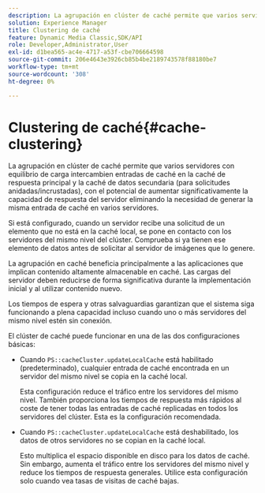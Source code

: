 ```yaml
---
description: La agrupación en clúster de caché permite que varios servidores con equilibrio de carga intercambien entradas de caché en la caché de respuesta principal y la caché de datos secundaria (para solicitudes anidadas/incrustadas), con el potencial de aumentar significativamente la capacidad de respuesta del servidor eliminando la necesidad de generar la misma entrada de caché en varios servidores.
solution: Experience Manager
title: Clustering de caché
feature: Dynamic Media Classic,SDK/API
role: Developer,Administrator,User
exl-id: d1bea565-ac4e-4717-a53f-cbe706664598
source-git-commit: 206e4643e3926cb85b4be2189743578f88180be7
workflow-type: tm+mt
source-wordcount: '308'
ht-degree: 0%

---
```


# Clustering de caché{#cache-clustering}

La agrupación en clúster de caché permite que varios servidores con equilibrio de carga intercambien entradas de caché en la caché de respuesta principal y la caché de datos secundaria (para solicitudes anidadas/incrustadas), con el potencial de aumentar significativamente la capacidad de respuesta del servidor eliminando la necesidad de generar la misma entrada de caché en varios servidores.

Si está configurado, cuando un servidor recibe una solicitud de un elemento que no está en la caché local, se pone en contacto con los servidores del mismo nivel del clúster. Comprueba si ya tienen ese elemento de datos antes de solicitar al servidor de imágenes que lo genere.

La agrupación en caché beneficia principalmente a las aplicaciones que implican contenido altamente almacenable en caché. Las cargas del servidor deben reducirse de forma significativa durante la implementación inicial y al utilizar contenido nuevo.

Los tiempos de espera y otras salvaguardias garantizan que el sistema siga funcionando a plena capacidad incluso cuando uno o más servidores del mismo nivel estén sin conexión.

El clúster de caché puede funcionar en una de las dos configuraciones básicas:

* Cuando `PS::cacheCluster.updateLocalCache` está habilitado (predeterminado), cualquier entrada de caché encontrada en un servidor del mismo nivel se copia en la caché local.

   Esta configuración reduce el tráfico entre los servidores del mismo nivel. También proporciona los tiempos de respuesta más rápidos al coste de tener todas las entradas de caché replicadas en todos los servidores del clúster. Esta es la configuración recomendada.

* Cuando `PS::cacheCluster.updateLocalCache` está deshabilitado, los datos de otros servidores no se copian en la caché local.

   Esto multiplica el espacio disponible en disco para los datos de caché. Sin embargo, aumenta el tráfico entre los servidores del mismo nivel y reduce los tiempos de respuesta generales. Utilice esta configuración solo cuando vea tasas de visitas de caché bajas.

